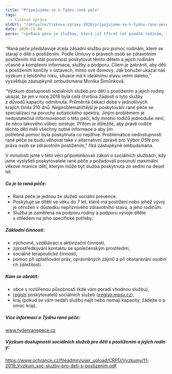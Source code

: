 ```yaml
---
title: "Připojujeme se k Týdnu rané péče"
tags:
  - Tisková zpráva
oldUrl: "/aktualne/tiskove-zpravy-2020/pripojujeme-se-k-tydnu-rane-pece"
date: 2020-11-06
perex: "<p>Raná péče je službou, která již třicet let pomáhá rodinám, jimž se narodí dítě s těžkým zdravotním postižením či onemocněním. Bohužel je tato pomoc pro mnoho rodin stále nedostupná, a to především pro její omezenou kapacitu, ale také kvůli nedostatečné informovanosti. Nejen z těchto důvodů se připojujeme k Týdnu rané péče, který probíhá od 2. do 8. listopadu.  </p>"
---
```


<!-- imported from the old website -->

<p>“Raná péče představuje zcela zásadní službu pro pomoc rodinám, které se starají o dítě s postižením. Podle Úmluvy o právech osob se zdravotním postižením má stát povinnost poskytovat těmto dětem a jejich rodinám včasné a komplexní informace, služby a podporu. Cílem je zabránit, aby děti s postižením končily v ústavech, mimo své domovy. Jak bohužel ukázal náš výzkum z letošního roku, situace má k ideálnímu stavu velmi daleko,” vysvětluje zástupkyně ombudsmana Monika Šimůnková. </p><p>“Výzkum dostupnosti sociálních služeb pro děti s postižením a jejich rodiny ukázal, že jen v roce 2018 byla celá čtvrtina žádostí o tyto služby z důvodů kapacity odmítnuta. Průměrná čekací doba v jednotlivých krajích činila 210 dnů. Nejproblematičtější je poskytování rané péče se specializací na poruchy autistického spektra. Jiným problémem je nedostatečná informovanost o této péči, kdy mnoho rodičů jednoduše neví, že něco takového vůbec existuje. Přitom je důležité, aby právě rodiče těchto dětí měli všechny nutné informace a aby jim potřebná pomoc byla poskytnuta co nejdříve. Problematice nedostupnosti rané péče se budu věnovat také v alternativní zprávě pro Výbor OSN pro práva osob se zdravotním postižením,” říká zástupkyně ombudsmana.  </p><p>V minulosti jsme v této věci připomínkovali zákon o sociálních službách, kdy jsme vyslyšeli poskytovatele rané péče a požadovali posunutí maximální věkové hranice dětí, kterým může být služba poskytnuta ze sedmi na deset let.  </p><h5>Co je to raná péče: </h5><p></p><ul><li>Raná péče je jednou ze služeb sociální prevence. </li><li>Poskytuje se dítěti ve věku do 7 let, které má postižení nebo jehož vývoj je ohrožen v důsledku nepříznivého zdravotního stavu, a jeho rodičům. </li><li>Služba je zaměřena na podporu rodiny a podporu vývoje dítěte s ohledem na jeho specifické potřeby. </li></ul><p></p><h5>Základní činnosti:  </h5><ul><li>výchovné, vzdělávací a aktivizační činnosti, </li><li>zprostředkování kontaktu se společenským prostředím,  </li><li>sociálně terapeutické činnosti,  </li><li>pomoc při uplatňování práv, oprávněných zájmů a při obstarávání osobních záležitostí. </li></ul> <h5>Kam se obrátit: </h5> <ul><li>obce s rozšířenou působností (kde vám poradí vhodnou službu), </li><li><a href="https://www.ranapece.cz/koho-mame-kontaktovat/" target="_blank" rel="noreferrer noopener">registr</a> poskytovatelů sociálních služeb (<a href="http://iregistr.mpsv.cz/" target="_blank" rel="noreferrer noopener"><a href="http://iregistr.mpsv.cz/" target="_blank">iregistr.mpsv.cz</a></a>), </li><li>kraj (pokud se vám nedaří službu najít nebo nemají kapacity, žádejte o pomoc kraj).</li></ul><h5>Více informací o Týdnu rané péče: </h5><p><a href="http://www.tydenranepece.cz/" target="_blank" rel="noreferrer noopener">www.tydenranepece.cz</a> </p><h5>Výzkum dostupnosti sociálních služeb pro děti s postižením a jejich rodiny: </h5><p><a href="https://www.ochrance.cz/fileadmin/user_upload/CRPD/Vyzkumy/11-2019_Vyzkum_soc-sluzby-pro-deti-s-postizenim.pdf" target="_blank" rel="noreferrer noopener">https://www.ochrance.cz/fileadmin/user_upload/CRPD/Vyzkumy/11-2019_Vyzkum_soc-sluzby-pro-deti-s-postizenim.pdf</a> </p>
